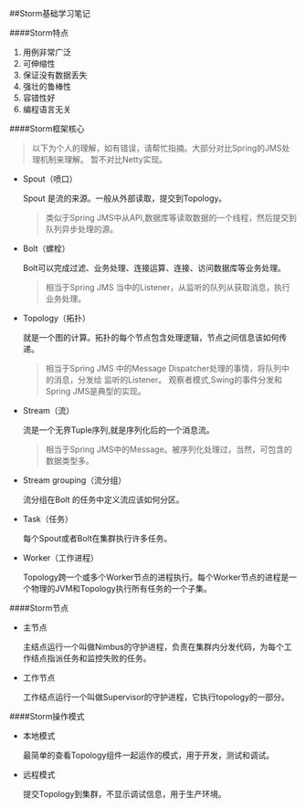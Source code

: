 ##Storm基础学习笔记

####Storm特点

1. 用例非常广泛
2. 可伸缩性
3. 保证没有数据丢失
4. 强壮的鲁棒性
5. 容错性好
6. 编程语言无关

####Storm框架核心

> 以下为个人的理解，如有错误，请帮忙指摘。大部分对比Spring的JMS处理机制来理解。
> 暂不对比Netty实现。

- Spout（喷口）

  Spout 是流的来源。一般从外部读取，提交到Topology。

  > 类似于Spring JMS中从API,数据库等读取数据的一个线程，然后提交到队列异步处理的源。

- Bolt（螺栓）

  Bolt可以完成过滤、业务处理、连接运算、连接、访问数据库等业务处理。

  > 相当于Spring JMS 当中的Listener，从监听的队列从获取消息，执行业务处理。

- Topology（拓扑）

  就是一个图的计算。拓扑的每个节点包含处理逻辑，节点之间信息该如何传递。

  >相当于Spring JMS 中的Message Dispatcher处理的事情，将队列中的消息，分发给
  >监听的Listener。 观察者模式,Swing的事件分发和Spring JMS是典型的实现。


- Stream（流）

  流是一个无界Tuple序列,就是序列化后的一个消息流。

  >相当于Spring JMS中的Message。被序列化处理过，当然，可包含的数据类型多。

- Stream grouping（流分组）

  流分组在Bolt 的任务中定义流应该如何分区。

- Task（任务）

  每个Spout或者Bolt在集群执行许多任务。

- Worker（工作进程）

  Topology跨一个或多个Worker节点的进程执行。每个Worker节点的进程是一个物理的JVM和Topology执行所有任务的一个子集。

####Storm节点

- 主节点

  主结点运行一个叫做Nimbus的守护进程，负责在集群内分发代码，为每个工作结点指派任务和监控失败的任务。

- 工作节点

  工作结点运行一个叫做Supervisor的守护进程，它执行topology的一部分。

####Storm操作模式

- 本地模式

  最简单的查看Topology组件一起运作的模式，用于开发，测试和调试。

- 远程模式

  提交Topology到集群，不显示调试信息，用于生产环境。
